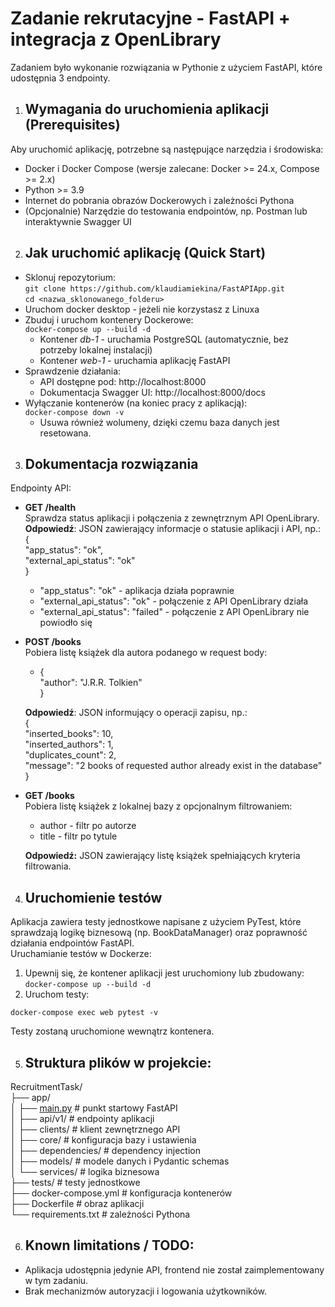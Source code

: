 # Zadanie rekrutacyjne \- FastAPI \+ integracja z OpenLibrary

Zadaniem było wykonanie rozwiązania w Pythonie z użyciem FastAPI, które udostępnia 3 endpointy.

1. ## Wymagania do uruchomienia aplikacji (Prerequisites)

Aby uruchomić aplikację, potrzebne są następujące narzędzia i środowiska:

* Docker i Docker Compose (wersje zalecane: Docker \>= 24.x, Compose \>= 2.x)  
* Python \>= 3.9  
* Internet do pobrania obrazów Dockerowych i zależności Pythona  
* (Opcjonalnie) Narzędzie do testowania endpointów, np. Postman lub interaktywnie Swagger UI

2. ## Jak uruchomić aplikację (Quick Start)

* Sklonuj repozytorium:  
  `git clone https://github.com/klaudiamiekina/FastAPIApp.git`  
  `cd <nazwa_sklonowanego_folderu>`  
* Uruchom docker desktop \- jeżeli nie korzystasz z Linuxa  
* Zbuduj i uruchom kontenery Dockerowe:  
  `docker-compose up --build -d`  
  * Kontener *db-1* \- uruchamia PostgreSQL (automatycznie, bez potrzeby lokalnej instalacji)  
  * Kontener *web-1* \- uruchamia aplikację FastAPI  
* Sprawdzenie działania:  
  * API dostępne pod: http://localhost:8000  
  * Dokumentacja Swagger UI: http://localhost:8000/docs  
* Wyłączanie kontenerów (na koniec pracy z aplikacją):  
  `docker-compose down -v`  
  * Usuwa również wolumeny, dzięki czemu baza danych jest resetowana.

3. ## Dokumentacja rozwiązania

Endpointy API:

* **GET /health**  
  Sprawdza status aplikacji i połączenia z zewnętrznym API OpenLibrary.  
  **Odpowiedź**: JSON zawierający informacje o statusie aplikacji i API, np.:  
  {  
      "app_status": "ok",  
      "external_api_status": "ok"  
  }  
  * "app_status": "ok" - aplikacja działa poprawnie  
  * "external_api_status": "ok" - połączenie z API OpenLibrary działa  
  * "external_api_status": "failed" - połączenie z API OpenLibrary nie powiodło się

* **POST /books**  
  Pobiera listę książek dla autora podanego w request body:  
  * {  
        "author": "J.R.R. Tolkien"  
    }

  
  **Odpowiedź**: JSON informujący o operacji zapisu, np.:  
  {  
      "inserted_books": 10,  
      "inserted_authors": 1,  
      "duplicates_count": 2,  
      "message": "2 books of requested author already exist in the database"  
  }

* **GET /books**  
  Pobiera listę książek z lokalnej bazy z opcjonalnym filtrowaniem:  
  * author \- filtr po autorze  
  * title \- filtr po tytule

  **Odpowiedź:** JSON zawierający listę książek spełniających kryteria filtrowania.

4. ## Uruchomienie testów

Aplikacja zawiera testy jednostkowe napisane z użyciem PyTest, które sprawdzają logikę biznesową (np. BookDataManager) oraz poprawność działania endpointów FastAPI.  
Uruchamianie testów w Dockerze:

1. Upewnij się, że kontener aplikacji jest uruchomiony lub zbudowany:  
   `docker-compose up --build -d`  
2. Uruchom testy:

`docker-compose exec web pytest -v`

Testy zostaną uruchomione wewnątrz kontenera.

5. ## Struktura plików w projekcie:

RecruitmentTask/  
├── app/  
│   ├── [main.py](http://main.py) \# punkt startowy FastAPI  
│   ├── api/v1/ \# endpointy aplikacji  
│   ├── clients/ \# klient zewnętrznego API  
│   ├── core/ \# konfiguracja bazy i ustawienia  
│   ├── dependencies/ \# dependency injection  
│   ├── models/ \# modele danych i Pydantic schemas  
│   └── services/ \# logika biznesowa  
├── tests/ \# testy jednostkowe  
├── docker-compose.yml \# konfiguracja kontenerów  
├── Dockerfile \# obraz aplikacji  
└── requirements.txt \# zależności Pythona  

6. ## Known limitations / TODO:

* Aplikacja udostępnia jedynie API, frontend nie został zaimplementowany w tym zadaniu.  
* Brak mechanizmów autoryzacji i logowania użytkowników.
